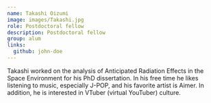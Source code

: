 ```yaml
---
name: Takashi Oizumi
image: images/Takashi.jpg
role: Postdoctoral fellow
description: Postdoctoral fellow
group: alum
links:
  github: john-doe
---
```


Takashi worked on the analysis of Anticipated Radiation Effects in the Space Environment for his PhD  dissertation. In his free time he likes listening to music, especially J-POP, and his favorite artist is Aimer. In addition, he is interested in VTuber (virtual YouTuber) culture.
